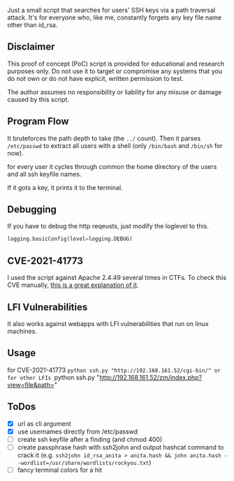 Just a small script that searches for users' SSH keys via a path traversal attack.
It's for everyone who, like me, constantly forgets any key file name other than id_rsa.


## Disclaimer
This proof of concept (PoC) script is provided for educational and research purposes only.
Do not use it to target or compromise any systems that you do not own or do not have explicit, written permission to test.

The author assumes no responsibility or liability for any misuse or damage caused by this script.


## Program Flow
It bruteforces the path depth to take (the `../` count).
Then it parses `/etc/passwd` to extract all users with a shell (only `/bin/bash` and `/bin/sh` for now).

for every user it cycles through common the home directory of the users and all ssh keyfile names.

If it gots a key, it prints it to the terminal.


## Debugging
If you have to debug the http reqeusts, just modify the loglevel to this.
```python
logging.basicConfig(level=logging.DEBUG)
```

## CVE-2021-41773
I used the script against Apache 2.4.49 several times in CTFs.
To check this CVE manually, [this is a great explanation of it](https://www.hackthebox.com/blog/cve-2021-41773-explained).


## LFI Vulnerabilities
It also works against webapps with LFI vulnerabilities that run on linux machines.

## Usage
for CVE-2021-41773
`python ssh.py "http://192.168.161.52/cgi-bin/"
or for other LFIs
`python ssh.py "http://192.168.161.52/zm/index.php?view=file&path="




## ToDos
- [x] url as cli argument
- [x] use usernames directly from /etc/passwd
- [ ] create ssh keyfile after a finding (and chmod 400)
- [ ] create passphrase hash with ssh2john and output hashcat command to crack it (e.g. `ssh2john id_rsa_anita > anita.hash && john anita.hash --wordlist=/usr/share/wordlists/rockyou.txt`)
- [ ] fancy terminal colors for a hit

